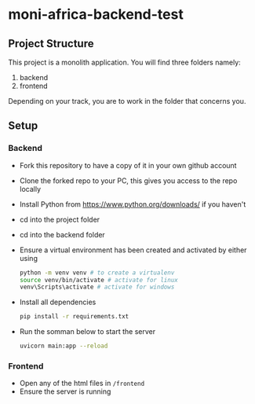# moni-africa-backend-test
## Project Structure

This project is a monolith application. You will find three folders namely:

1. backend
2. frontend

Depending on your track, you are to work in the folder that concerns you.

## Setup

### Backend

- Fork this repository to have a copy of it in your own github account
- Clone the forked repo to your PC, this gives you access to the repo locally
- Install Python from <https://www.python.org/downloads/> if you haven't
- cd into the project folder
- cd into the backend folder
- Ensure a virtual environment has been created and activated by either using

    ```bash
    python -m venv venv # to create a virtualenv
    source venv/bin/activate # activate for linux
    venv\Scripts\activate # activate for windows
    ```

- Install all dependencies

  ```bash
  pip install -r requirements.txt
  ```

- Run the somman below to start the server

  ```bash
  uvicorn main:app --reload
  ```
### Frontend
- Open any of the html files in `/frontend`
- Ensure the server is running
